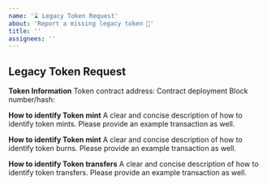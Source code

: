 ```yaml
---
name: '⌛ Legacy Token Request'
about: 'Report a missing legacy token 🎯'
title: ''
assignees: ''
---
```


## Legacy Token Request

**Token Information**
Token contract address:
Contract deployment Block number/hash:

**How to identify Token mint**
A clear and concise description of how to identify token mints. Please provide an example transaction as well.

**How to identify Token mint**
A clear and concise description of how to identify token burns. Please provide an example transaction as well.

**How to identify Token transfers**
A clear and concise description of how to identify token transfers. Please provide an example transaction as well.
